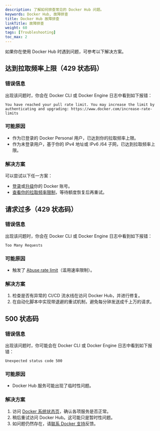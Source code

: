 ```yaml
---
description: 了解如何排查常见的 Docker Hub 问题。
keywords: Docker Hub, 故障排查
title: Docker Hub 故障排查
linkTitle: 故障排查
weight: 60
tags: [Troubleshooting]
toc_max: 2
---
```


如果你在使用 Docker Hub 时遇到问题，可参考以下解决方案。

## 达到拉取频率上限（429 状态码）

### 错误信息

出现该问题时，你会在 Docker CLI 或 Docker Engine 日志中看到如下报错：

```text
You have reached your pull rate limit. You may increase the limit by authenticating and upgrading: https://www.docker.com/increase-rate-limits
```

### 可能原因

- 作为已登录的 Docker Personal 用户，已达到你的拉取频率上限。
- 作为未登录用户，基于你的 IPv4 地址或 IPv6 /64 子网，已达到拉取频率上限。

### 解决方案

可以尝试以下任一方案：

- [登录](./usage/pulls.md#authentication)或[升级](../subscription/change.md#upgrade-your-subscription)你的 Docker 账号。
- [查看你的拉取频率限制](./usage/pulls.md#view-hourly-pull-rate-and-limit)，等待额度恢复后再重试。

## 请求过多（429 状态码）

### 错误信息

出现该问题时，你会在 Docker CLI 或 Docker Engine 日志中看到如下报错：

```text
Too Many Requests
```

### 可能原因

- 触发了 [Abuse rate limit](./usage/_index.md#abuse-rate-limit)（滥用速率限制）。

### 解决方案

1. 检查是否有异常的 CI/CD 流水线在访问 Docker Hub，并进行修复。
2. 在自动化脚本中实现带退避的重试机制，避免每分钟发送成千上万的请求。

## 500 状态码

### 错误信息

出现该问题时，你可能会在 Docker CLI 或 Docker Engine 日志中看到如下报错：

```text
Unexpected status code 500
```

### 可能原因

- Docker Hub 服务可能出现了临时性问题。

### 解决方案

1. 访问 [Docker 系统状态页](https://www.dockerstatus.com/)，确认各项服务是否正常。
2. 稍后重试访问 Docker Hub。这可能只是暂时性问题。
3. 如问题仍然存在，请[联系 Docker 支持](https://www.docker.com/support/)反馈。